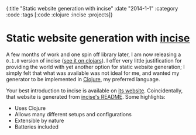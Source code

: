 {:title "Static website generation with incise"
 :date "2014-1-1"
 :category :code
 :tags [:code :clojure :incise :projects]}

# Static website generation with [incise][]

A few months of work and one spin off library later, I am now releasing a `0.1.0` version of incise
([see it on clojars](https://clojars.org/incise)).
I offer very little justification for providing the world with yet another option for static website generation; 
I simply felt that what was available was not ideal for me, and wanted my generator to be implemented in [Clojure][], my preferred language.

Your best introduction to incise is available on [its website][incise].
Coincidentally, that website is generated from [incise's README][readme].
Some highlights:

* Uses Clojure
* Allows many different setups and configurations
* Extensible by nature
* Batteries included

[incise]: http://www.ryanmcg.com/incise/
[Clojure]: http://clojure.org/
[readme]: https://github.com/RyanMcG/incise/tree/master/README.md
